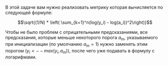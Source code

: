 В этой задаче вам нужно реализовать метрику которая вычисляется по следующей формуле:

$$\sqrt{(1/N) * \left( \sum_{k=1}^n(log(y_i) - log(a_i))^2\right)}$$

Чтобы не было проблем с отрицательными предсказаниями, все предсказания, которые меньше некоторого порога $a_m$, указываемого при инициализации (по умолчанию $a_m = 1$) нужно заменять этим порогом $(y_i <-- max(y_i, a_m))$, после чего уже подавать в формулу с логарифмами.
